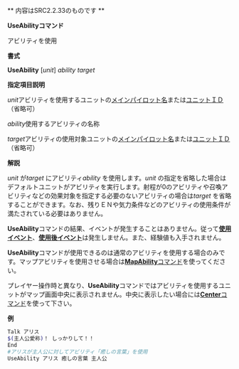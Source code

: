 ** 内容はSRC2.2.33のものです **

**UseAbilityコマンド**

アビリティを使用

**書式**

**UseAbility** [*unit*] *ability* *target*

**指定項目説明**

*unit*アビリティを使用するユニットの[メインパイロット名](メインパイロット名.md)または[ユニットＩＤ](ユニットＩＤ.md)（省略可）

*ability*使用するアビリティの名称

*target*アビリティの使用対象ユニットの[メインパイロット名](メインパイロット名.md)または[ユニットＩＤ](ユニットＩＤ.md)（省略可）

**解説**

*unit* が*target* にアビリティ*ability* を使用します。*unit* の指定を省略した場合はデフォルトユニットがアビリティを実行します。射程が0のアビリティや召喚アビリティなどの効果対象を指定する必要のないアビリティの場合は*target* を省略することができます。なお、残りＥＮや気力条件などのアビリティの使用条件が満たされている必要はありません。

**UseAbility**コマンドの結果、イベントが発生することはありません。従って[**使用イベント**](使用イベント.md)、[**使用後イベント**](使用後イベント.md)は発生しません。また、経験値も入手されません。

**UseAbility**コマンドが使用できるのは通常のアビリティを使用する場合のみです。マップアビリティを使用させる場合は[**MapAbility**コマンド](MapAbilityコマンド.md)を使ってください。

プレイヤー操作時と異なり、**UseAbility**コマンドではアビリティを使用するユニットがマップ画面中央に表示されません。中央に表示したい場合には[**Center**コマンド](Centerコマンド.md)を使って下さい。

**例**
```sh
Talk アリス
$(主人公愛称)！ しっかりして！！
End
#アリスが主人公に対してアビリティ「癒しの言葉」を使用
UseAbility アリス 癒しの言葉 主人公
```

